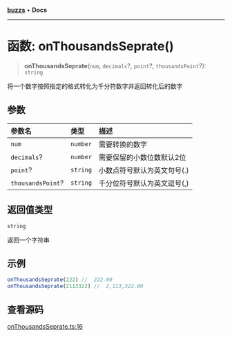 [**buzzs**](../README.md) • **Docs**

***

# 函数: onThousandsSeprate()

> **onThousandsSeprate**(`num`, `decimals`?, `point`?, `thousandsPoint`?): `string`

将一个数字按照指定的格式转化为千分符数字并返回转化后的数字

## 参数

| 参数名 | 类型 | 描述 |
| :------ | :------ | :------ |
| `num` | `number` | 需要转换的数字 |
| `decimals`? | `number` | 需要保留的小数位数默认2位 |
| `point`? | `string` | 小数点符号默认为英文句号(.) |
| `thousandsPoint`? | `string` | 千分位符号默认为英文逗号(,) |

## 返回值类型

`string`

返回一个字符串

## 示例

```ts
onThousandsSeprate(222)	//	222.00
onThousandsSeprate(2113322)	//	2,113,322.00
```

## 查看源码

[onThousandsSeprate.ts:16](https://github.com/Leexiaop/buzz/blob/cc7ebdce95907736175ef75943200be67c26217f/src/onThousandsSeprate.ts#L16)
